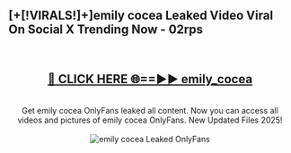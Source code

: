 <h2>[+[!VIRALS!]+]emily cocea Leaked Video Viral On Social X Trending Now - 02rps</h2>
<br>
<div align="center">
<h2><a href="https://libra.edu.pl?emily_cocea" rel="nofollow">🔴 CLICK HERE 🌐==►► emily_cocea</a></h2>
<br>
Get emily cocea OnlyFans leaked all content. Now you can access all videos and pictures of emily cocea OnlyFans. New Updated Files 2025!
<br>
<br>
<a href="https://libra.edu.pl?emily_cocea" rel="nofollow" data-target="animated-image.originalLink"><img src="https://i.ibb.co.com/WyWwxjT/player-gif2.gif" alt="emily cocea Leaked OnlyFans" style="max-width: 100%; display: inline-block;" data-target="animated-image.originalImage"></a>
</div>
<br>